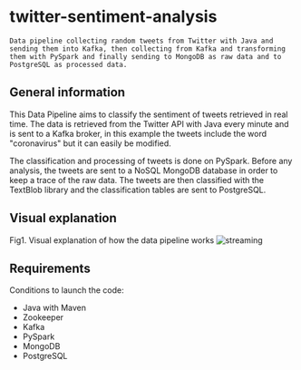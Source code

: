 # twitter-sentiment-analysis

`Data pipeline collecting random tweets from Twitter with Java and sending them into Kafka, then collecting from Kafka and transforming them with PySpark and finally sending to MongoDB as raw data and to PostgreSQL as processed data.`

## General information

This Data Pipeline aims to classify the sentiment of tweets retrieved in real time. The data is retrieved from the Twitter API with Java every minute and is sent to a Kafka broker, in this example the tweets include the word "coronavirus" but it can easily be modified.

The classification and processing of tweets is done on PySpark. Before any analysis, the tweets are sent to a NoSQL MongoDB database in order to keep a trace of the raw data. The tweets are then classified with the TextBlob library and the classification tables are sent to PostgreSQL.

## Visual explanation

Fig1. Visual explanation of how the data pipeline works
![streaming](https://user-images.githubusercontent.com/94069984/191958643-960d07b5-90a3-43a9-873b-cdcc1eadd719.jpg)

## Requirements

Conditions to launch the code:
* Java with Maven
* Zookeeper
* Kafka
* PySpark
* MongoDB
* PostgreSQL

